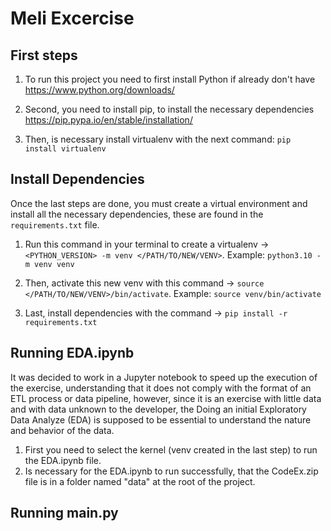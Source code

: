 # Meli Excercise
## First steps
1. To run this project you need to first install Python if already don't have <https://www.python.org/downloads/>

2. Second, you need to install pip, to install the necessary dependencies <https://pip.pypa.io/en/stable/installation/>

3. Then, is necessary install virtualenv with the next command: `pip install virtualenv`

## Install Dependencies
Once the last steps are done, you must create a virtual environment and install all the necessary dependencies, these are found in the `requirements.txt` file.

1. Run this command in your terminal to create a virtualenv -> `<PYTHON_VERSION> -m venv </PATH/TO/NEW/VENV>`. Example: `python3.10 -m venv venv`

2. Then, activate this new venv with this command -> `source </PATH/TO/NEW/VENV>/bin/activate`. Example: `source venv/bin/activate`

3. Last, install dependencies with the command -> `pip install -r requirements.txt`

## Running EDA.ipynb
It was decided to work in a Jupyter notebook to speed up the execution of the exercise, understanding that it does not comply with the format of an ETL process or data pipeline, however, since it is an exercise with little data and with data unknown to the developer, the Doing an initial Exploratory Data Analyze (EDA) is supposed to be essential to understand the nature and behavior of the data.

1. First you need to select the kernel (venv created in the last step) to run the EDA.ipynb file.
2. Is necessary for the EDA.ipynb to run successfully, that the CodeEx.zip file is in a folder named "data" at the root of the project.

## Running main.py

